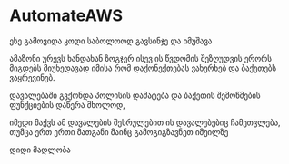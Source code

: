 # AutomateAWS

ესე გამოვიდა კოდი საბოლოოდ გავსინჯე და იმუშავა

ამაზონი ურევს ხანდახან ზოგჯერ ისევ ის წვდომის შეზღუდვის ერორს მიგდებს მიუხედავად იმისა რომ დაქონექთებას ვახერხებ და ბაქეთებს ვაყრევინებ.

დავალებაში გვქონდა პოლისის დამატება და ბაქეთის შემოწმების ფუნქციების დაწერა მხოლოდ,

იმედი მაქვს ამ დავალების შესრულებით ის დავალებებიც ჩამეთვლება, თუმცა ერთ ერთი მათგანი მაინც გამოგიგზავნეთ იმეილზე

დიდი მადლობა
